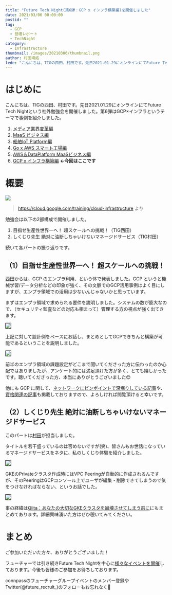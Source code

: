 ```yaml
---
title: "Future Tech Night(第6弾：GCP x インフラ構築編)を開催しました"
date: 2021/03/06 00:00:00
postid: ""
tag:
  - GCP
  - 登壇レポート
  - TechNight
category:
  - Infrastructure
thumbnail: /images/20210306/thumbnail.png
author: 村田靖拓
lede: "こんにちは、TIGの西田、村田です。先日2021.01.29にオンラインにてFuture Tech Nightという社外勉強会を開催しました。第6弾はGCP×インフラというテーマで事例を紹介しました。1. [メディア業界変革編]2. [MaaS ビジネス編]3. [船舶IoT Platform編]"
---
```


# はじめに

こんにちは、TIGの西田、村田です。先日2021.01.29にオンラインにてFuture Tech Nightという社外勉強会を開催しました。第6弾はGCP×インフラというテーマで事例を紹介しました。

1. [メディア業界変革編](https://future.connpass.com/event/177093/)
2. [MaaS ビジネス編](https://future.connpass.com/event/179387/)
3. [船舶IoT Platform編](https://future.connpass.com/event/185051/)
4. [Go x AWS スマート工場編](https://future.connpass.com/event/188742/)
5. [AWS＆DataPlatform MaaSビジネス編](https://future.connpass.com/event/195568/)
6. [GCP x インフラ構築編](https://future.connpass.com/event/201478/) **←今回はここです**

# 概要

<img src="/images/20210306/hero-cloud-infrastructure.png" loading="lazy">

> https://cloud.google.com/training/cloud-infrastructure より

勉強会は以下の2部構成で開催しました。

1. 目指せ生産性世界一へ！ 超スケールへの挑戦！（TIG西田）
2. しくじり先生 絶対に油断しちゃいけないマネージドサービス（TIG村田）

続いて各パートの振り返りです。

## （1）目指せ生産性世界一へ！ 超スケールへの挑戦！

[西田](/authors/%E8%A5%BF%E7%94%B0%E5%A5%BD%E5%AD%9D/)からは、GCP のエンプラ利用、という体で発表しました。GCP というと機械学習/データ分析などの印象が強く、その文脈でのGCP活用事例はよく目にしますが、エンプラ領域での活用は少ないんじゃないかと思っています。

まずはエンプラ領域で求められる要件を説明しました。システムの数が膨大なので、（セキュリティ監査などの対応も相まって）管理する方の視点が強く出てきます。

<img src="/images/20210306/2021-03-10_103811.png" style="border:solid 1px #000000" loading="lazy">

上記に対して設計例をベースにお話し、まとめとしてGCPできちんと構築が可能であるということを説明しました。

<img src="/images/20210306/2021-03-10_103053.png" style="border:solid 1px #000000" loading="lazy">

前半のエンプラ領域の課題設定がどこまで聞いてくださった方に伝わったのか心配ではありましたが、アンケート的には満足頂けた方が多く、とても嬉しかったです。聴いてくださった方、本当にありがとうございました:blush:

他にも GCP に関して、[ネットワークにピンポイントで深堀りしている記事](/articles/20200813/)や、[資格関連の記事](/articles/20200902/)も掲載しておりますので、よろしければ閲覧頂けると幸いです。

## （2）しくじり先生 絶対に油断しちゃいけないマネージドサービス

このパートは[村田](/authors/%E6%9D%91%E7%94%B0%E9%9D%96%E6%8B%93/)が担当しました。

タイトルを若干盛っているのは否めないですが(笑)、皆さんもお世話になっているマネージドサービスをネタに、私のしくじり体験を紹介しました。

<img src="/images/20210306/image.png" style="border:solid 1px #000000" loading="lazy">

GKEのPrivateクラスタ作成時にはVPC Peeringが自動的に作成されるんですが、そのPeeringはGCPコンソール上でユーザが編集・削除できてしまうので気をつけなければならない、というお話でした。

<img src="/images/20210306/image_2.png" style="border:solid 1px #000000" loading="lazy">

事の経緯は[Qiita：あなたの大切なGKEクラスタを崩壊させてしまう前に](https://qiita.com/famipapamart/items/1a207f90d7dd9ec85d5d)にもまとめてあります。詳細興味湧いた方はぜひ覗いてみてください。

# まとめ

ご参加いただいた方々、ありがとうございました！

フューチャーでは引き続きFuture Tech Nightを中心に[様々なイベントを開催](https://future.connpass.com/)しております。今後も皆様のご参加をお待ちしております。

connpassのフューチャーグループイベントのメンバー登録やTwitter(@future_recruit_)のフォローもお忘れなく📝
